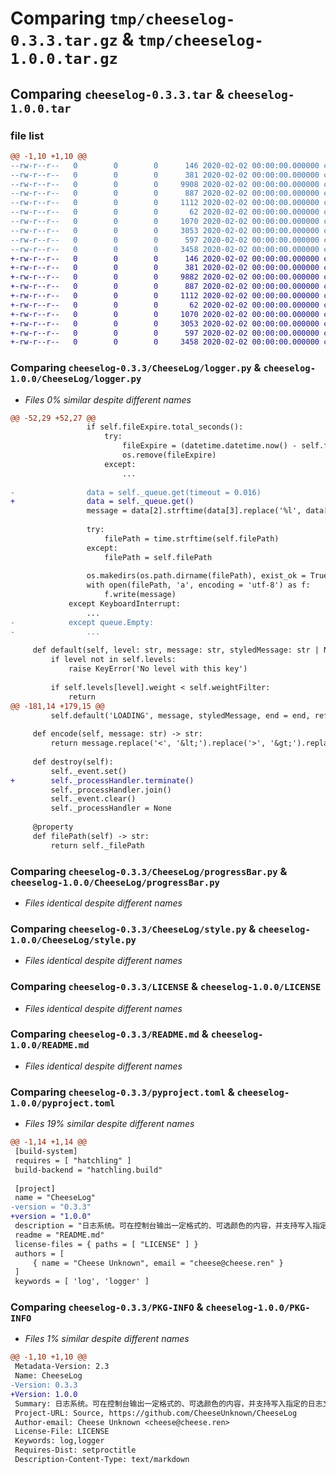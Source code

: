 # Comparing `tmp/cheeselog-0.3.3.tar.gz` & `tmp/cheeselog-1.0.0.tar.gz`

## Comparing `cheeselog-0.3.3.tar` & `cheeselog-1.0.0.tar`

### file list

```diff
@@ -1,10 +1,10 @@
--rw-r--r--   0        0        0      146 2020-02-02 00:00:00.000000 cheeselog-0.3.3/CheeseLog/__init__.py
--rw-r--r--   0        0        0      381 2020-02-02 00:00:00.000000 cheeselog-0.3.3/CheeseLog/level.py
--rw-r--r--   0        0        0     9908 2020-02-02 00:00:00.000000 cheeselog-0.3.3/CheeseLog/logger.py
--rw-r--r--   0        0        0      887 2020-02-02 00:00:00.000000 cheeselog-0.3.3/CheeseLog/progressBar.py
--rw-r--r--   0        0        0     1112 2020-02-02 00:00:00.000000 cheeselog-0.3.3/CheeseLog/style.py
--rw-r--r--   0        0        0       62 2020-02-02 00:00:00.000000 cheeselog-0.3.3/.gitignore
--rw-r--r--   0        0        0     1070 2020-02-02 00:00:00.000000 cheeselog-0.3.3/LICENSE
--rw-r--r--   0        0        0     3053 2020-02-02 00:00:00.000000 cheeselog-0.3.3/README.md
--rw-r--r--   0        0        0      597 2020-02-02 00:00:00.000000 cheeselog-0.3.3/pyproject.toml
--rw-r--r--   0        0        0     3458 2020-02-02 00:00:00.000000 cheeselog-0.3.3/PKG-INFO
+-rw-r--r--   0        0        0      146 2020-02-02 00:00:00.000000 cheeselog-1.0.0/CheeseLog/__init__.py
+-rw-r--r--   0        0        0      381 2020-02-02 00:00:00.000000 cheeselog-1.0.0/CheeseLog/level.py
+-rw-r--r--   0        0        0     9882 2020-02-02 00:00:00.000000 cheeselog-1.0.0/CheeseLog/logger.py
+-rw-r--r--   0        0        0      887 2020-02-02 00:00:00.000000 cheeselog-1.0.0/CheeseLog/progressBar.py
+-rw-r--r--   0        0        0     1112 2020-02-02 00:00:00.000000 cheeselog-1.0.0/CheeseLog/style.py
+-rw-r--r--   0        0        0       62 2020-02-02 00:00:00.000000 cheeselog-1.0.0/.gitignore
+-rw-r--r--   0        0        0     1070 2020-02-02 00:00:00.000000 cheeselog-1.0.0/LICENSE
+-rw-r--r--   0        0        0     3053 2020-02-02 00:00:00.000000 cheeselog-1.0.0/README.md
+-rw-r--r--   0        0        0      597 2020-02-02 00:00:00.000000 cheeselog-1.0.0/pyproject.toml
+-rw-r--r--   0        0        0     3458 2020-02-02 00:00:00.000000 cheeselog-1.0.0/PKG-INFO
```

### Comparing `cheeselog-0.3.3/CheeseLog/logger.py` & `cheeselog-1.0.0/CheeseLog/logger.py`

 * *Files 0% similar despite different names*

```diff
@@ -52,29 +52,27 @@
                 if self.fileExpire.total_seconds():
                     try:
                         fileExpire = (datetime.datetime.now() - self.fileExpire).strftime(self.filePath)
                         os.remove(fileExpire)
                     except:
                         ...
 
-                data = self._queue.get(timeout = 0.016)
+                data = self._queue.get()
                 message = data[2].strftime(data[3].replace('%l', data[0]).replace('%c', data[1]).replace('%t', data[4])).replace('\n', '\n    ').replace('&lt;', '<').replace('&gt;', '>') + '\n'
 
                 try:
                     filePath = time.strftime(self.filePath)
                 except:
                     filePath = self.filePath
 
                 os.makedirs(os.path.dirname(filePath), exist_ok = True)
                 with open(filePath, 'a', encoding = 'utf-8') as f:
                     f.write(message)
             except KeyboardInterrupt:
                 ...
-            except queue.Empty:
-                ...
 
     def default(self, level: str, message: str, styledMessage: str | None = None, *, end: str = '\n', refreshed: bool = False):
         if level not in self.levels:
             raise KeyError('No level with this key')
 
         if self.levels[level].weight < self.weightFilter:
             return
@@ -181,14 +179,15 @@
         self.default('LOADING', message, styledMessage, end = end, refreshed = refreshed)
 
     def encode(self, message: str) -> str:
         return message.replace('<', '&lt;').replace('>', '&gt;').replace('%', '%%')
 
     def destroy(self):
         self._event.set()
+        self._processHandler.terminate()
         self._processHandler.join()
         self._event.clear()
         self._processHandler = None
 
     @property
     def filePath(self) -> str:
         return self._filePath
```

### Comparing `cheeselog-0.3.3/CheeseLog/progressBar.py` & `cheeselog-1.0.0/CheeseLog/progressBar.py`

 * *Files identical despite different names*

### Comparing `cheeselog-0.3.3/CheeseLog/style.py` & `cheeselog-1.0.0/CheeseLog/style.py`

 * *Files identical despite different names*

### Comparing `cheeselog-0.3.3/LICENSE` & `cheeselog-1.0.0/LICENSE`

 * *Files identical despite different names*

### Comparing `cheeselog-0.3.3/README.md` & `cheeselog-1.0.0/README.md`

 * *Files identical despite different names*

### Comparing `cheeselog-0.3.3/pyproject.toml` & `cheeselog-1.0.0/pyproject.toml`

 * *Files 19% similar despite different names*

```diff
@@ -1,14 +1,14 @@
 [build-system]
 requires = [ "hatchling" ]
 build-backend = "hatchling.build"
 
 [project]
 name = "CheeseLog"
-version = "0.3.3"
+version = "1.0.0"
 description = "日志系统。可在控制台输出一定格式的、可选颜色的内容，并支持写入指定的日志文件。"
 readme = "README.md"
 license-files = { paths = [ "LICENSE" ] }
 authors = [
     { name = "Cheese Unknown", email = "cheese@cheese.ren" }
 ]
 keywords = [ 'log', 'logger' ]
```

### Comparing `cheeselog-0.3.3/PKG-INFO` & `cheeselog-1.0.0/PKG-INFO`

 * *Files 1% similar despite different names*

```diff
@@ -1,10 +1,10 @@
 Metadata-Version: 2.3
 Name: CheeseLog
-Version: 0.3.3
+Version: 1.0.0
 Summary: 日志系统。可在控制台输出一定格式的、可选颜色的内容，并支持写入指定的日志文件。
 Project-URL: Source, https://github.com/CheeseUnknown/CheeseLog
 Author-email: Cheese Unknown <cheese@cheese.ren>
 License-File: LICENSE
 Keywords: log,logger
 Requires-Dist: setproctitle
 Description-Content-Type: text/markdown
```

